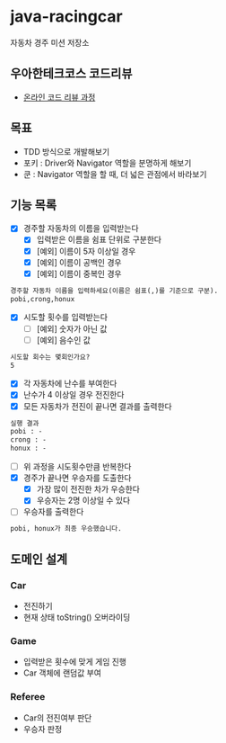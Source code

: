 # java-racingcar

자동차 경주 미션 저장소

## 우아한테크코스 코드리뷰

- [온라인 코드 리뷰 과정](https://github.com/woowacourse/woowacourse-docs/blob/master/maincourse/README.md)

## 목표

- TDD 방식으로 개발해보기
- 포키 : Driver와 Navigator 역할을 분명하게 해보기
- 쿤 : Navigator 역할을 할 때, 더 넓은 관점에서 바라보기

## 기능 목록

- [X] 경주할 자동차의 이름을 입력받는다
    - [X] 입력받은 이름을 쉼표 단위로 구분한다
    - [X] [예외] 이름이 5자 이상일 경우
    - [X] [예외] 이름이 공백인 경우
    - [X] [예외] 이름이 중복인 경우

```markdown
경주할 자동차 이름을 입력하세요(이름은 쉼표(,)를 기준으로 구분).
pobi,crong,honux
```

- [X] 시도할 횟수를 입력받는다
    - [ ] [예외] 숫자가 아닌 값
    - [ ] [예외] 음수인 값

```markdown
시도할 회수는 몇회인가요?
5
```

- [X] 각 자동차에 난수를 부여한다
- [X] 난수가 4 이상일 경우 전진한다
- [X] 모든 자동차가 전진이 끝나면 결과를 출력한다

```markdown
실행 결과
pobi : -
crong : -
honux : -
```

- [ ] 위 과정을 시도횟수만큼 반복한다
- [X] 경주가 끝나면 우승자를 도출한다
    - [X] 가장 많이 전진한 차가 우승한다
    - [X] 우승자는 2명 이상일 수 있다
- [ ] 우승자를 출력한다

```markdown
pobi, honux가 최종 우승했습니다.
```

## 도메인 설계

### Car

- 전진하기
- 현재 상태 toString() 오버라이딩

### Game

- 입력받은 횟수에 맞게 게임 진행
- Car 객체에 랜덤값 부여

### Referee

- Car의 전진여부 판단
- 우승자 판정